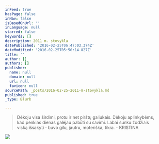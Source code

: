 ```yaml
---
inFeed: true
hasPage: false
inNav: false
isBasedOnUrl: ''
inLanguage: null
starred: false
keywords: []
description: 2011 m. stovykla
datePublished: '2016-02-25T06:47:03.374Z'
dateModified: '2016-02-25T05:50:14.827Z'
title: ''
author: []
authors: []
publisher:
  name: null
  domain: null
  url: null
  favicon: null
sourcePath: _posts/2016-02-25-2011-m-stovykla.md
published: true
_type: Blurb

---
```

> Dėkoju visa širdimi, protu ir net pirštų galiukais. Dėkoju aplinkybėms, kad penkias dienas galėjau pabūti su savimi. Labai sunku žodžiais viską išsakyti - buvo gilu, jautru, moteriška, tikra. - KRISTINA

![](https://the-grid-user-content.s3-us-west-2.amazonaws.com/38ae2ea1-4b4f-4492-9d7d-741e042a7b37.jpg)